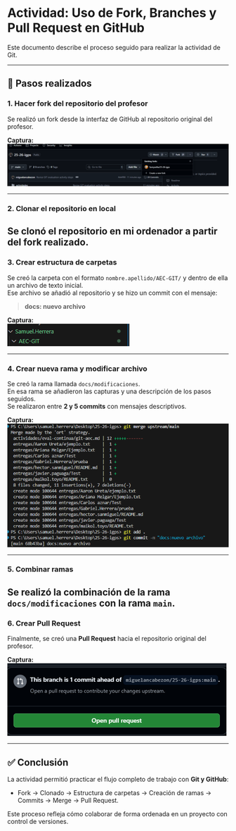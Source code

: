 # Actividad: Uso de Fork, Branches y Pull Request en GitHub

Este documento describe el proceso seguido para realizar la actividad de Git.

---

## 📌 Pasos realizados

### 1. Hacer fork del repositorio del profesor
Se realizó un fork desde la interfaz de GitHub al repositorio original del profesor.  

**Captura:**  
![Fork realizado](fork.png)

---

### 2. Clonar el repositorio en local
Se clonó el repositorio en mi ordenador a partir del fork realizado.  
---

### 3. Crear estructura de carpetas
Se creó la carpeta con el formato `nombre.apellido/AEC-GIT/` y dentro de ella un archivo de texto inicial.  
Ese archivo se añadió al repositorio y se hizo un commit con el mensaje:  
> **docs: nuevo archivo**

**Captura:**  
![Carpetas creadas](image.png)

---

### 4. Crear nueva rama y modificar archivo
Se creó la rama llamada `docs/modificaciones`.  
En esa rama se añadieron las capturas y una descripción de los pasos seguidos.  
Se realizaron entre **2 y 5 commits** con mensajes descriptivos.  

**Captura:**  
![Commits realizados](image-1.png)

---

### 5. Combinar ramas
Se realizó la combinación de la rama `docs/modificaciones` con la rama `main`.  
---

### 6. Crear Pull Request
Finalmente, se creó una **Pull Request** hacia el repositorio original del profesor.  

**Captura:**  
![Pull Request](image-2.png)

---

## ✅ Conclusión
La actividad permitió practicar el flujo completo de trabajo con **Git y GitHub**:  
- Fork → Clonado → Estructura de carpetas → Creación de ramas → Commits → Merge → Pull Request.  

Este proceso refleja cómo colaborar de forma ordenada en un proyecto con control de versiones.
